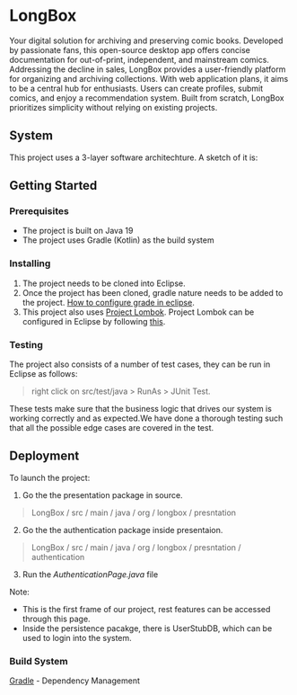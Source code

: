 # LongBox

Your digital solution for archiving and preserving comic books. Developed by passionate fans, this open-source desktop app offers concise documentation for out-of-print, independent, and mainstream comics. Addressing the decline in sales, LongBox provides a user-friendly platform for organizing and archiving collections. With web application plans, it aims to be a central hub for enthusiasts. Users can create profiles, submit comics, and enjoy a recommendation system. Built from scratch, LongBox prioritizes simplicity without relying on existing projects.

## System 

This project uses a 3-layer software architechture. A sketch of it is:

## Getting Started

### Prerequisites

- The project is built on Java 19
- The project uses Gradle (Kotlin) as the build system

### Installing

1. The project needs to be cloned into Eclipse.
2. Once the project has been cloned, gradle nature needs to be added to the project. [How to configure grade in eclipse](https://www.vogella.com/tutorials/EclipseGradle/article.html#add-gradle-support-to-existing-eclipse-project).
3. This project also uses [Project Lombok](https://www.baeldung.com/intro-to-project-lombok). Project Lombok can be configured in Eclipse by following [this](https://stackoverflow.com/a/65949629).

### Testing

The project also consists of a number of test cases, they can be run in Eclipse as follows: 
> right click on src/test/java > RunAs > JUnit Test.

These tests make sure that the business logic that drives our system is working correctly and as expected.We have done a thorough testing such that all the possible edge cases are covered in the test.

## Deployment

To launch the project:
1. Go the the presentation package in source.
> LongBox / src / main / java / org / longbox / presntation
2. Go the the authentication package inside presentaion.
> LongBox / src / main / java / org / longbox / presntation / authentication
3. Run the _AuthenticationPage.java_ file

Note:
* This is the first frame of our project, rest features can be accessed through this page.
* Inside the persistence pacakge, there is UserStubDB, which can be used to login into the system.

### Build System

[Gradle](https://kotlinlang.org/docs/gradle.html) - Dependency Management

